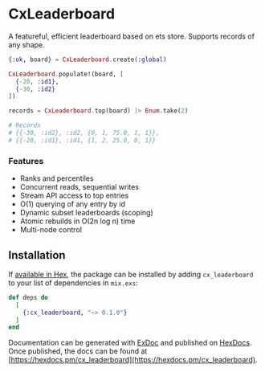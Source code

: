 # CxLeaderboard

A featureful, efficient leaderboard based on ets store. Supports records of any shape.

```elixir
{:ok, board} = CxLeaderboard.create(:global)

CxLeaderboard.populate!(board, [
  {-20, :id1},
  {-30, :id2}
])

records = CxLeaderboard.top(board) |> Enum.take(2)

# Records
# {{-30, :id2}, :id2, {0, 1, 75.0, 1, 1}},
# {{-20, :id1}, :id1, {1, 2, 25.0, 0, 1}}
```

### Features

* Ranks and percentiles
* Concurrent reads, sequential writes
* Stream API access to top entries
* O(1) querying of any entry by id
* Dynamic subset leaderboards (scoping)
* Atomic rebuilds in O(2n log n) time
* Multi-node control

## Installation

If [available in Hex](https://hex.pm/docs/publish), the package can be installed
by adding `cx_leaderboard` to your list of dependencies in `mix.exs`:

```elixir
def deps do
  [
    {:cx_leaderboard, "~> 0.1.0"}
  ]
end
```

Documentation can be generated with [ExDoc](https://github.com/elixir-lang/ex_doc)
and published on [HexDocs](https://hexdocs.pm). Once published, the docs can
be found at [https://hexdocs.pm/cx_leaderboard](https://hexdocs.pm/cx_leaderboard).
